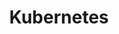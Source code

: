 ---
blog: http://blog.kubernetes.io/
codehost: https://github.com/kubernetes
guide: https://github.com/kubernetes/kubernetes/tree/master/logo
images:
- kubernetes-icon.svg
- kubernetes-ar21.svg
logohandle: kubernetes
sort: kubernetes
title: Kubernetes
twitter: https://x.com/kubernetesio
website: https://kubernetes.io/
wikipedia: https://en.wikipedia.org/wiki/Kubernetes
---